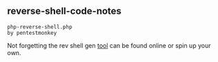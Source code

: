 ## reverse-shell-code-notes

```
php-reverse-shell.php 
by pentestmonkey
```

Not forgetting the rev shell gen [tool](https://github.com/Jymit/reverse-shell-generator) can be found online or spin up your own.
